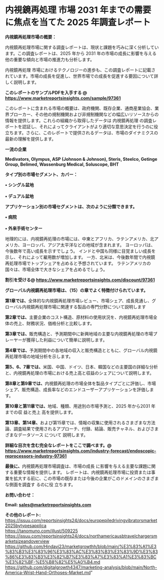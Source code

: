 # 内視鏡再処理 市場 2031 年までの需要に焦点を当てた 2025 年調査レポート

<strong><b>内視鏡再処理市場の概要：</b></strong>

内視鏡再処理市場に関する調査レポートは、現状と課題を巧みに深く分析しています。この調査レポートは、2025 年から 2031 年の市場の成長に影響を与える他の重要な傾向と市場の推進力も分析します。

内視鏡再処理 市場におけるテクノロジーの進歩も、この調査レポートに記載されています。市場の成長を促進し、世界市場での成長を促進する要因について詳しく説明します。

<strong>このレポートのサンプルPDFを入手する @ <a href=https://www.marketreportsinsights.com/sample/97361>https://www.marketreportsinsights.com/sample/97361</a></strong>

このレポートに含まれる市場の概要は、政府機関、既存企業、通商産業協会、業界ブローカー、その他の規制機関および非規制機関などの幅広いリソースからの情報を提供します。これらの組織から取得したデータは 内視鏡再処理 の調査レポートを認証し、それによってクライアントがより適切な意思決定を行うのに役立ちます。さらに、このレポートで提供されるデータは、市場のダイナミクスの最新の理解を提供します。

<strong>一流の企業</strong>

<strong><b>Medivators, Olympus, ASP (Johnson & Johnson), Steris, Steelco, Getinge Group, Belimed, Wassenburg Medical, Soluscope, BHT</b></strong>

<strong><b>タイプ別の市場セグメント、カバー：</b></strong>

<strong>• シングル盆地<br><br>• デュアル盆地</strong>

<strong><b>アプリケーション別の市場セグメントは、次のように分類できます。</b></strong>

<strong>• 病院<br><br>• 外来手術センター</strong>

 地理的には、内視鏡再処理の市場には、中東とアフリカ、ラテンアメリカ、北アメリカ、ヨーロッパ、アジア太平洋などの地域が含まれます。 ヨーロッパは、今後数年で高い成長を示すでしょう。 インドと中国も同様に目覚ましい成長を示し、それによって雇用数が増加します。 一方、北米は、今後数年間で内視鏡再処理市場でトップシェアを占めると予想されています。 ラテンアメリカの国々は、市場全体で大きなシェアを占めるでしょう。

<strong>割引を受ける@ <a href=https://www.marketreportsinsights.com/discount/97361>https://www.marketreportsinsights.com/discount/97361</a></strong>

<strong><b>グローバル内視鏡再処理市場は、（15）の章でよく特徴付けられています。</b></strong>

<strong><b>第</b></strong><strong><b>1章では、</b></strong>全体的な内視鏡再処理市場レビュー、市場シェア、成長見通し、グローバル内視鏡再処理市場に関連する製品の専門分野について説明します

<strong><b>第2章では、</b></strong>主要企業のコスト構造、原材料の使用状況を、内視鏡再処理市場全体の売上、財務状況、価格分析と比較します。

<strong><b>第3章では、</b></strong>販売構造と、予測期間中に新興地域の主要な内視鏡再処理の市場プレーヤーが獲得した利益について簡単に説明します。

<strong><b>第4章では、</b></strong>予測期間中の各地域の収入と販売構造とともに、グローバル内視鏡再処理市場の地域分析を示します。

<strong><b>第5、6、7章では、</b></strong>米国、中国、ドイツ、日本、韓国などの主要国の詳細な分析と、内視鏡再処理の市場における売上高と収益のシェアについて説明します。

<strong><b>第8章と第9章では、</b></strong>内視鏡再処理の市場全体を製品タイプごとに評価し、市場シェア、販売構造、成長率などのエンドユーザーアプリケーションを評価します。

<strong><b>第10章と第11章では、</b></strong>地域、種類、用途別の市場予測と、2025 年から2031 年までの収 益と売上 高を提供します。

<strong><b>第13章、第14章、</b></strong>および第15章では、情報の収集に使用されるさまざまな方法論、調査結果で使用されるアプローチ、付録、結論、販売チャネル、およびさまざまなデータソース について 説明します。

<strong>詳細な目次を含む完全なレポートをここで調べます。@ <a href=https://www.marketreportsinsights.com/industry-forecast/endoscopic-reprocessors-industry-97361>https://www.marketreportsinsights.com/industry-forecast/endoscopic-reprocessors-industry-97361</a></strong>

<strong><b>最後に、</b></strong>内視鏡再処理市場調査は、市場の成長 に影響を</a>与える主要な課題に関する重要な情報を提供します。 レポートは、内視鏡再処理市場に投資または事業を拡大する前に、この市場の既存または今後の企業がこのドメインのさまざまな側面を調査す るのに役 立ちます。

<strong><b>お問い合わせ：</b></strong>

<strong>Email: </strong><a href=mailto:sales@marketreportsinsights.com><strong>sales@marketreportsinsights.com</strong></a>

<strong>その他のレポート:</strong>
<br>
<a href=https://issuu.com/reportsinsights24/docs/europepiledrivingvibratorsmarket2025bytypesapplica>https://issuu.com/reportsinsights24/docs/europepiledrivingvibratorsmarket2025bytypesapplica</a>
<br>
<a href=https://tanomuno.com/illust/509225>https://tanomuno.com/illust/509225</a>
<br>
<a href=https://issuu.com/reportsinsights24/docs/northamericausbtravelchargersmarketsizeandoverview>https://issuu.com/reportsinsights24/docs/northamericausbtravelchargersmarketsizeandoverview</a>
<br>
<a href=https://github.com/Hindavi23/marketgrowthh/blob/main/%E3%83%A1%E3%83%B3%E3%83%96%E3%83%AC%E3%83%B3%E3%83%9D%E3%83%86%E3%83%B3%E3%82%B7%E3%83%A7%E3%83%A1%E3%83%BC%E3%82%BF-%E5%B8%82%E5%A0%B4.md>https://github.com/Hindavi23/marketgrowthh/blob/main/%E3%83%A1%E3%83%B3%E3%83%96%E3%83%AC%E3%83%B3%E3%83%9D%E3%83%86%E3%83%B3%E3%82%B7%E3%83%A7%E3%83%A1%E3%83%BC%E3%82%BF-%E5%B8%82%E5%A0%B4.md</a>
<br>
<a href=https://github.com/digitalgrowth4347/marketing-analysis/blob/main/North-America-Wrist-Hand-Orthoses-Market.md>https://github.com/digitalgrowth4347/marketing-analysis/blob/main/North-America-Wrist-Hand-Orthoses-Market.md</a>"
